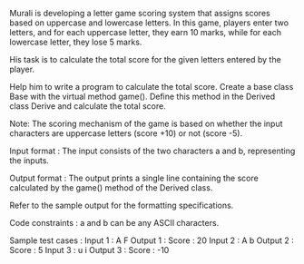 Murali is developing a letter game scoring system that assigns scores based on uppercase and lowercase letters. In this game, players enter two letters, and for each uppercase letter, they earn 10 marks, while for each lowercase letter, they lose 5 marks.



His task is to calculate the total score for the given letters entered by the player.



Help him to write a program to calculate the total score. Create a base class Base with the virtual method game(). Define this method in the Derived class Derive and calculate the total score.



Note: The scoring mechanism of the game is based on whether the input characters are uppercase letters (score +10) or not (score -5).

Input format :
The input consists of the two characters a and b, representing the inputs.

Output format :
The output prints a single line containing the score calculated by the game() method of the Derived class.



Refer to the sample output for the formatting specifications.

Code constraints :
a and b can be any ASCII characters.

Sample test cases :
Input 1 :
A F 
Output 1 :
Score : 20
Input 2 :
A b
Output 2 :
Score : 5
Input 3 :
u i
Output 3 :
Score : -10
